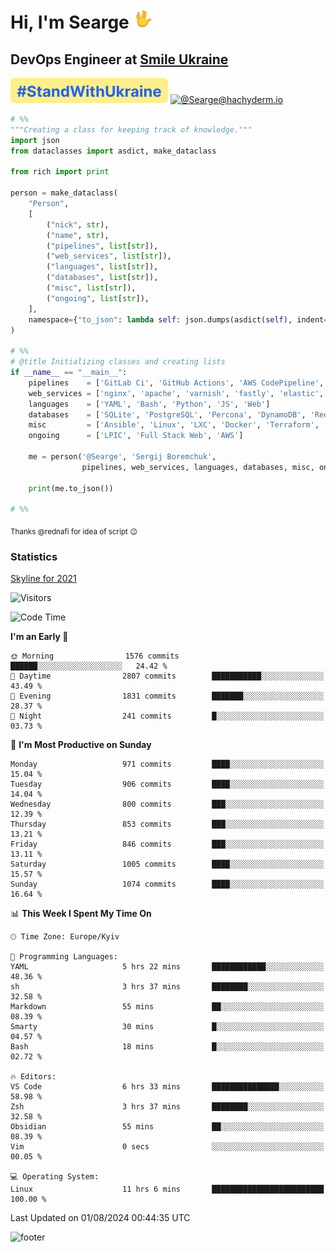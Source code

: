# Hi, I'm Searge <img src="images/vulcan.webp" style="display: inline-block; margin: 0; height: 2rem" alt="Vulcan salute" />

## DevOps Engineer at [Smile Ukraine](https://smile-ukraine.com/en)

[![Stand With Ukraine](https://raw.githubusercontent.com/vshymanskyy/StandWithUkraine/main/badges/StandWithUkraine.svg)](https://stand-with-ukraine.pp.ua)
<a rel="me" href="https://hachyderm.io/@Searge">![@Searge@hachyderm.io](https://img.shields.io/badge/-@Searge-%232B90D9?logo=mastodon&logoColor=white)</a>

```python
# %%
"""Creating a class for keeping track of knowledge."""
import json
from dataclasses import asdict, make_dataclass

from rich import print

person = make_dataclass(
    "Person",
    [
        ("nick", str),
        ("name", str),
        ("pipelines", list[str]),
        ("web_services", list[str]),
        ("languages", list[str]),
        ("databases", list[str]),
        ("misc", list[str]),
        ("ongoing", list[str]),
    ],
    namespace={"to_json": lambda self: json.dumps(asdict(self), indent=4)},
)

# %%
# @title Initializing classes and creating lists
if __name__ == "__main__":
    pipelines    = ['GitLab Ci', 'GitHub Actions', 'AWS CodePipeline', 'Jenkins']
    web_services = ['nginx', 'apache', 'varnish', 'fastly', 'elastic', 'solr']
    languages    = ['YAML', 'Bash', 'Python', 'JS', 'Web']
    databases    = ['SQLite', 'PostgreSQL', 'Percona', 'DynamoDB', 'Redis']
    misc         = ['Ansible', 'Linux', 'LXC', 'Docker', 'Terraform', 'AWS']
    ongoing      = ['LPIC', 'Full Stack Web', 'AWS']

    me = person('@Searge', 'Sergij Boremchuk',
                pipelines, web_services, languages, databases, misc, ongoing)

    print(me.to_json())

# %%

```

<sub>Thanks @rednafi for idea of script :wink:</sub>

### Statistics

[Skyline for 2021](https://skyline.github.com/Searge/2021)

![Visitors](https://komarev.com/ghpvc/?username=searge&label=Profile%20views&color=0e75b6&style=flat) 
<!--START_SECTION:waka-->
![Code Time](http://img.shields.io/badge/Code%20Time-2%2C688%20hrs%2017%20mins-blue)

**I'm an Early 🐤** 

```text
🌞 Morning                1576 commits        ██████░░░░░░░░░░░░░░░░░░░   24.42 % 
🌆 Daytime                2807 commits        ███████████░░░░░░░░░░░░░░   43.49 % 
🌃 Evening                1831 commits        ███████░░░░░░░░░░░░░░░░░░   28.37 % 
🌙 Night                  241 commits         █░░░░░░░░░░░░░░░░░░░░░░░░   03.73 % 
```
📅 **I'm Most Productive on Sunday** 

```text
Monday                   971 commits         ████░░░░░░░░░░░░░░░░░░░░░   15.04 % 
Tuesday                  906 commits         ████░░░░░░░░░░░░░░░░░░░░░   14.04 % 
Wednesday                800 commits         ███░░░░░░░░░░░░░░░░░░░░░░   12.39 % 
Thursday                 853 commits         ███░░░░░░░░░░░░░░░░░░░░░░   13.21 % 
Friday                   846 commits         ███░░░░░░░░░░░░░░░░░░░░░░   13.11 % 
Saturday                 1005 commits        ████░░░░░░░░░░░░░░░░░░░░░   15.57 % 
Sunday                   1074 commits        ████░░░░░░░░░░░░░░░░░░░░░   16.64 % 
```


📊 **This Week I Spent My Time On** 

```text
🕑︎ Time Zone: Europe/Kyiv

💬 Programming Languages: 
YAML                     5 hrs 22 mins       ████████████░░░░░░░░░░░░░   48.36 % 
sh                       3 hrs 37 mins       ████████░░░░░░░░░░░░░░░░░   32.58 % 
Markdown                 55 mins             ██░░░░░░░░░░░░░░░░░░░░░░░   08.39 % 
Smarty                   30 mins             █░░░░░░░░░░░░░░░░░░░░░░░░   04.57 % 
Bash                     18 mins             █░░░░░░░░░░░░░░░░░░░░░░░░   02.72 % 

🔥 Editors: 
VS Code                  6 hrs 33 mins       ███████████████░░░░░░░░░░   58.98 % 
Zsh                      3 hrs 37 mins       ████████░░░░░░░░░░░░░░░░░   32.58 % 
Obsidian                 55 mins             ██░░░░░░░░░░░░░░░░░░░░░░░   08.39 % 
Vim                      0 secs              ░░░░░░░░░░░░░░░░░░░░░░░░░   00.05 % 

💻 Operating System: 
Linux                    11 hrs 6 mins       █████████████████████████   100.00 % 
```


 Last Updated on 01/08/2024 00:44:35 UTC
<!--END_SECTION:waka-->

![footer](https://capsule-render.vercel.app/api?type=waving&color=gradient&customColorList=14,21&height=82&section=footer)
